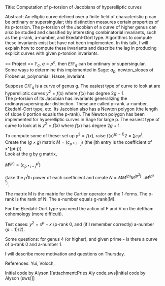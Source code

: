 Title: Computation of p-torsion of Jacobians of hyperelliptic curves

Abstract: An elliptic curve defined over a finite field of characteristic p can be ordinary or supersingular; this distinction measures certain properties of its p-torsion.  The p-torsion of the Jacobian of a curve of higher genus can also be studied and classified by interesting combinatorial invariants, such as the p-rank, a-number, and Ekedahl-Oort type.  Algorithms to compute these invariants exist but have not been implemented.  In this talk, I will explain how to compute these invariants and describe the lag in producing explicit curves with given p-torsion invariants.


== Project ==
$\mathbb{F}_q$, $q = p^a$, then $E/\mathbb{F}_q$ can be ordinary or supersingular.  
Some ways to determine this implemented in Sage: $a_p$, newton_slopes of Frobenius_polynomial, Hasse_invariant.

Suppose $C/\mathbb{F}_q$ is a curve of genus g.  The easiest type of curve to look at are hyperelliptic curves 
$y^2=f(x)$ where $f(x)$ has degree $2g+1$.  
The p-torsion of its Jacobian has invariants generalizing the ordinary/supersingular distinction.  These are called p-rank, a-number, Ekedahl-Oort type, etc.  Its Jacobian also has a Newton polygon (the length of slope 0 portion equals the p-rank).  The Newton polygon has been implemented for hyperelliptic curves in Sage for large p.  The easiest type of curve to look at is $y^2 = f(x)$ where $f(x)$ has degree $2g+1$. 

To compute some of these: 
set up $y^2 = f(x)$, raise $f(x)^{(p-1)}{2} = \sum c_i x^i$.  
Create the $(g\times g)$ matrix $M = (c_{p*i-j})$ (the ijth entry is the coefficient of x^{pi-j}).  
Look at the g by g matrix, 

$M^{(p^i)} = (c_{p*i-j}^{p^i})$ 

(take the $p^i$th power of each coefficient and create $N = M M^{(p)} M^{(p^2)} ... M^{(p^{g-1})}$.

The matrix M is the matrix for the Cartier operator on the 1-forms.
The p-rank is the rank of N.
The a-number equals g-rank(M).

For the Ekedahl-Oort type you need the action of F and V on the deRham cohomology (more difficult).

Test cases: $y^2=x^p-x$ (p-rank 0, and (if I remember correctly) a-number $(p-1)/2$).

Some questions: for genus 4 (or higher), and given prime - is there a curve of p-rank 0 and a-number 1.

I will describe more motivation and questions on Thursday.

References: Yui, Voloch, 


Initial code by Alyson [[attachment:Pries Aly code.sws|Initial code by Alyson (sws)]]
